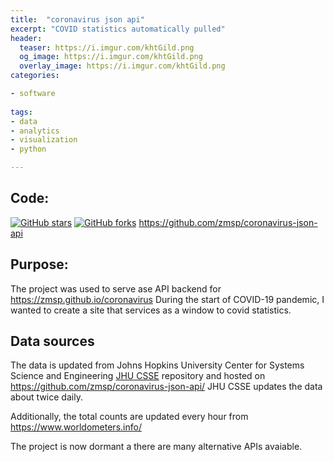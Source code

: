 ```yaml
---
title:  "coronavirus json api"
excerpt: "COVID statistics automatically pulled"
header:
  teaser: https://i.imgur.com/khtGild.png
  og_image: https://i.imgur.com/khtGild.png
  overlay_image: https://i.imgur.com/khtGild.png
categories:

- software 
  
tags:
- data
- analytics
- visualization
- python

---
```


## Code:

[![GitHub stars](https://img.shields.io/github/stars/zmsp/coronavirus-json-api?style=for-the-badge)](https://github.com/zmsp/coronavirus-json-api/stargazers) [![GitHub forks](https://img.shields.io/github/forks/zmsp/coronavirus-json-api?style=for-the-badge)](https://github.com/zmsp/coronavirus-json-api)
https://github.com/zmsp/coronavirus-json-api

## Purpose:

The project was used to serve ase API backend for https://zmsp.github.io/coronavirus
During the start of COVID-19 pandemic, I wanted to create a site that services as a window to covid statistics.

## Data sources

The data is updated from Johns Hopkins University Center for Systems Science and
Engineering [JHU CSSE](https://github.com/CSSEGISandData/COVID-19) repository and hosted on
https://github.com/zmsp/coronavirus-json-api/ JHU CSSE updates the data about twice daily.

Additionally, the total counts are updated every hour from https://www.worldometers.info/

The project is now dormant a there are many alternative APIs avaiable. 


